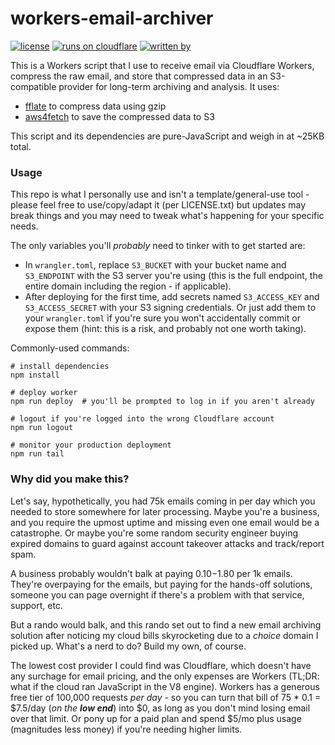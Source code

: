 # workers-email-archiver

[![license](https://img.shields.io/github/license/tweedge/workers-email-archiver)](https://github.com/tweedge/workers-email-archiver)
[![runs on cloudflare](https://img.shields.io/badge/runs%20on-cloudflare-orange.svg)](https://developers.cloudflare.com/email-routing/email-workers/)
[![written by](https://img.shields.io/badge/written%20by-some%20nerd-red.svg)](https://chris.partridge.tech)

This is a Workers script that I use to receive email via Cloudflare Workers, compress the raw email, and store that compressed data in an S3-compatible provider for long-term archiving and analysis. It uses:

* [fflate](https://github.com/101arrowz/fflate) to compress data using gzip
* [aws4fetch](https://github.com/mhart/aws4fetch) to save the compressed data to S3

This script and its dependencies are pure-JavaScript and weigh in at ~25KB total.

### Usage

This repo is what I personally use and isn't a template/general-use tool - please feel free to use/copy/adapt it (per LICENSE.txt) but updates may break things and you may need to tweak what's happening for your specific needs.

The only variables you'll *probably* need to tinker with to get started are:

* In `wrangler.toml`, replace `S3_BUCKET` with your bucket name and `S3_ENDPOINT` with the S3 server you're using (this is the full endpoint, the entire domain including the region - if applicable).
* After deploying for the first time, add secrets named `S3_ACCESS_KEY` and `S3_ACCESS_SECRET` with your S3 signing credentials. Or just add them to your `wrangler.toml` if you're sure you won't accidentally commit or expose them (hint: this is a risk, and probably not one worth taking).

Commonly-used commands:

```
# install dependencies
npm install

# deploy worker
npm run deploy  # you'll be prompted to log in if you aren't already

# logout if you're logged into the wrong Cloudflare account
npm run logout

# monitor your production deployment
npm run tail
```

### Why did you make this?

Let's say, hypothetically, you had 75k emails coming in per day which you needed to store somewhere for later processing. Maybe you're a business, and you require the upmost uptime and missing even one email would be a catastrophe. Or maybe you're some random security engineer buying expired domains to guard against account takeover attacks and track/report spam.

A business probably wouldn't balk at paying $0.10-$1.80 per 1k emails. They're overpaying for the emails, but paying for the hands-off solutions, someone you can page overnight if there's a problem with that service, support, etc.

But a rando would balk, and this rando set out to find a new email archiving solution after noticing my cloud bills skyrocketing due to a *choice* domain I picked up. What's a nerd to do? Build my own, of course.

The lowest cost provider I could find was Cloudflare, which doesn't have any surchage for email pricing, and the only expenses are Workers (TL;DR: what if the cloud ran JavaScript in the V8 engine). Workers has a generous free tier of 100,000 requests *per day* - so you can turn that bill of 75 * 0.1 = $7.5/day (*on the **low end***) into $0, as long as you don't mind losing email over that limit. Or pony up for a paid plan and spend $5/mo plus usage (magnitudes less money) if you're needing higher limits.
